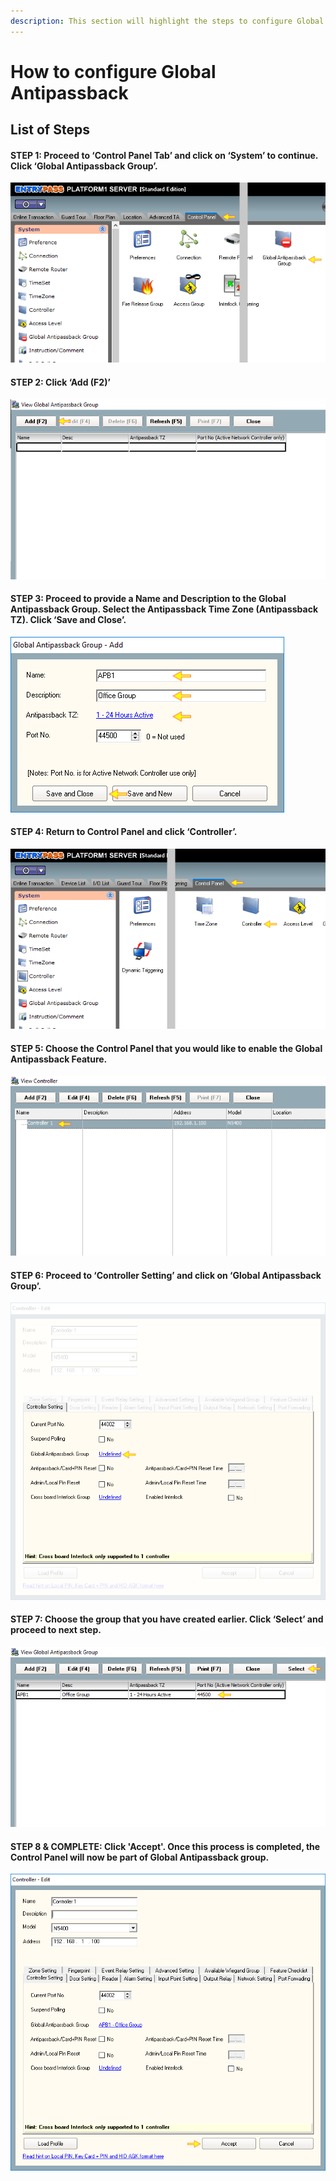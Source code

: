 ```yaml
---
description: This section will highlight the steps to configure Global Antipassback
---
```


# How to configure Global Antipassback

## List of Steps

#### STEP 1: Proceed to ‘Control Panel Tab’ and click on ‘System’ to continue. Click ‘Global Antipassback Group’.

![](../.gitbook/assets/untitled1%20%2812%29.png)



#### STEP 2: Click ‘Add \(F2\)’

![](../.gitbook/assets/untitled2%20%281%29.png)



#### STEP 3: Proceed to provide a Name and Description to the Global Antipassback Group. Select the Antipassback Time Zone \(Antipassback TZ\). Click ‘Save and Close’.

![](../.gitbook/assets/untitled3%20%2823%29.png)



#### STEP 4: Return to Control Panel and click ‘Controller’. 

![](../.gitbook/assets/untitled4%20%285%29.png)



#### STEP 5: Choose the Control Panel that you would like to enable the Global Antipassback Feature.

![](../.gitbook/assets/untitled5%20%2810%29.png)



#### STEP 6: Proceed to ‘Controller Setting’ and click on ‘Global Antipassback Group’. 

![](../.gitbook/assets/untitled6%20%2815%29.png)



#### STEP 7: Choose the group that you have created earlier. Click ‘Select’ and proceed to next step.

![](../.gitbook/assets/untitled7%20%2813%29.png)



#### STEP 8 & COMPLETE: Click 'Accept'. Once this process is completed, the Control Panel will now be part of Global Antipassback group.

![](../.gitbook/assets/untitled8%20%2812%29.png)



